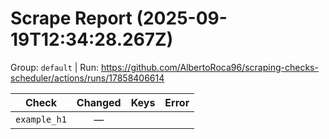 # Scrape Report (2025-09-19T12:34:28.267Z)

Group: `default`  |  Run: https://github.com/AlbertoRoca96/scraping-checks-scheduler/actions/runs/17858406614

| Check | Changed | Keys | Error |
|---|:---:|:--|:--|
| `example_h1` | — |  |  |
